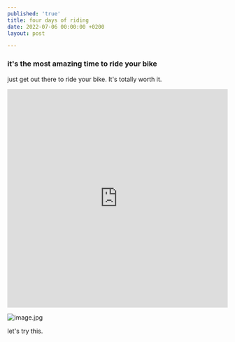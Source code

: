```yaml
---
published: 'true'
title: four days of riding
date: 2022-07-06 00:00:00 +0200
layout: post

---
```

### it's the most amazing time to ride your bike

just get out there to ride your bike. It's totally worth it.

<iframe src="https://gpx.studio/?state=%7B%22urls%22:%5B%22https%3A%2F%2Fnevvkid.github.io%2Fjekyll-cycle-log%2Froutes%2Fberlin-copenhagen-2019-stage2.gpx%22%5D%7D&embed&source=cosm&distance&direction" width="100%" height="500" frameborder="0" allowfullscreen><p><a href="https://gpx.studio/?state=%7B%22urls%22:%5B%22https%3A%2F%2Fnevvkid.github.io%2Fjekyll-cycle-log%2Froutes%2Fberlin-copenhagen-2019-stage2.gpx%22%5D%7D></a></p></iframe>

![image.jpg](https://nevvkid.github.io/bikepacking-jojos.de//uploads/image.jpg)
  
  let's try this.